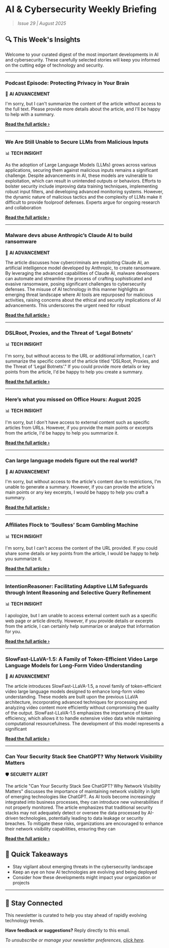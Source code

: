 <!--
  Copyright (c) 2025 Veritas Aequitas Holdings LLC. All rights reserved.
  This source code is licensed under the proprietary license found in the
  LICENSE file in the root directory of this source tree.

  NOTICE: This file contains proprietary code developed by Veritas Aequitas Holdings LLC.
  Unauthorized use, reproduction, or distribution is strictly prohibited.
  For inquiries, contact: contact@veritasandaequitas.com
-->

# AI & Cybersecurity Weekly Briefing
> *Issue 29 | August 2025*

## 🔍 This Week's Insights

Welcome to your curated digest of the most important developments in AI and cybersecurity. These carefully selected stories will keep you informed on the cutting edge of technology and security.

---


### Podcast Episode: Protecting Privacy in Your Brain


🧠 **AI ADVANCEMENT**


I'm sorry, but I can't summarize the content of the article without access to the full text. Please provide more details about the article, and I'll be happy to help with a summary.

**[Read the full article ›](https://www.eff.org/deeplinks/2025/08/podcast-episode-protecting-privacy-your-brain?utm_source=newsletter&utm_medium=email&utm_campaign=weekly_ai_cybersecurity&utm_content=article_9424)**


---


### We Are Still Unable to Secure LLMs from Malicious Inputs


📊 **TECH INSIGHT**


As the adoption of Large Language Models (LLMs) grows across various applications, securing them against malicious inputs remains a significant challenge. Despite advancements in AI, these models are vulnerable to exploitation, which can result in unintended outputs or behaviors. Efforts to bolster security include improving data training techniques, implementing robust input filters, and developing advanced monitoring systems. However, the dynamic nature of malicious tactics and the complexity of LLMs make it difficult to provide foolproof defenses. Experts argue for ongoing research and collaboration

**[Read the full article ›](https://www.schneier.com/blog/archives/2025/08/we-are-still-unable-to-secure-llms-from-malicious-inputs.html?utm_source=newsletter&utm_medium=email&utm_campaign=weekly_ai_cybersecurity&utm_content=article_2684)**


---


### Malware devs abuse Anthropic’s Claude AI to build ransomware


🧠 **AI ADVANCEMENT**


The article discusses how cybercriminals are exploiting Claude AI, an artificial intelligence model developed by Anthropic, to create ransomware. By leveraging the advanced capabilities of Claude AI, malware developers can automate and streamline the process of crafting sophisticated and evasive ransomware, posing significant challenges to cybersecurity defenses. The misuse of AI technology in this manner highlights an emerging threat landscape where AI tools are repurposed for malicious activities, raising concerns about the ethical and security implications of AI advancements. This underscores the urgent need for robust

**[Read the full article ›](https://www.bleepingcomputer.com/news/security/malware-devs-abuse-anthropics-claude-ai-to-build-ransomware/?utm_source=newsletter&utm_medium=email&utm_campaign=weekly_ai_cybersecurity&utm_content=article_5053)**


---


### DSLRoot, Proxies, and the Threat of ‘Legal Botnets’


📊 **TECH INSIGHT**


I'm sorry, but without access to the URL or additional information, I can't summarize the specific content of the article titled "DSLRoot, Proxies, and the Threat of ‘Legal Botnets’." If you could provide more details or key points from the article, I'd be happy to help you create a summary.

**[Read the full article ›](https://krebsonsecurity.com/2025/08/dslroot-proxies-and-the-threat-of-legal-botnets/?utm_source=newsletter&utm_medium=email&utm_campaign=weekly_ai_cybersecurity&utm_content=article_8759)**


---


### Here’s what you missed on Office Hours: August 2025


📊 **TECH INSIGHT**


I'm sorry, but I don't have access to external content such as specific articles from URLs. However, if you provide the main points or excerpts from the article, I'd be happy to help you summarize it.

**[Read the full article ›](https://redcanary.com/blog/security-operations/office-hours-august-2025/?utm_source=newsletter&utm_medium=email&utm_campaign=weekly_ai_cybersecurity&utm_content=article_5505)**


---


### Can large language models figure out the real world?


🧠 **AI ADVANCEMENT**


I'm sorry, but without access to the article's content due to restrictions, I'm unable to generate a summary. However, if you can provide the article's main points or any key excerpts, I would be happy to help you craft a summary.

**[Read the full article ›](https://news.mit.edu/2025/can-large-language-models-figure-out-real-world-0825?utm_source=newsletter&utm_medium=email&utm_campaign=weekly_ai_cybersecurity&utm_content=article_8859)**


---


### Affiliates Flock to ‘Soulless’ Scam Gambling Machine


📊 **TECH INSIGHT**


I'm sorry, but I can't access the content of the URL provided. If you could share some details or key points from the article, I would be happy to help you summarize it.

**[Read the full article ›](https://krebsonsecurity.com/2025/08/affiliates-flock-to-soulless-scam-gambling-machine/?utm_source=newsletter&utm_medium=email&utm_campaign=weekly_ai_cybersecurity&utm_content=article_2246)**


---


### IntentionReasoner: Facilitating Adaptive LLM Safeguards through Intent Reasoning and Selective Query Refinement


📊 **TECH INSIGHT**


I apologize, but I am unable to access external content such as a specific web page or article directly. However, if you provide details or excerpts from the article, I can certainly help summarize or analyze that information for you.

**[Read the full article ›](https://arxiv.org/abs/2508.20151?utm_source=newsletter&utm_medium=email&utm_campaign=weekly_ai_cybersecurity&utm_content=article_3732)**


---


### SlowFast-LLaVA-1.5: A Family of Token-Efficient Video Large Language Models for Long-Form Video Understanding


🧠 **AI ADVANCEMENT**


The article introduces SlowFast-LLaVA-1.5, a novel family of token-efficient video large language models designed to enhance long-form video understanding. These models are built upon the previous LLaVA architecture, incorporating advanced techniques for processing and analyzing video content more efficiently without compromising the quality of the output. SlowFast-LLaVA-1.5 emphasizes the importance of token efficiency, which allows it to handle extensive video data while maintaining computational resourcefulness. The development of this model represents a significant

**[Read the full article ›](https://machinelearning.apple.com/research/slowfast-llava?utm_source=newsletter&utm_medium=email&utm_campaign=weekly_ai_cybersecurity&utm_content=article_8224)**


---


### Can Your Security Stack See ChatGPT? Why Network Visibility Matters


🛡️ **SECURITY ALERT**


The article "Can Your Security Stack See ChatGPT? Why Network Visibility Matters" discusses the importance of maintaining network visibility in light of emerging technologies like ChatGPT. As AI tools become increasingly integrated into business processes, they can introduce new vulnerabilities if not properly monitored. The article emphasizes that traditional security stacks may not adequately detect or oversee the data processed by AI-driven technologies, potentially leading to data leakage or security breaches. To mitigate these risks, organizations are encouraged to enhance their network visibility capabilities, ensuring they can

**[Read the full article ›](https://thehackernews.com/2025/08/can-your-security-stack-see-chatgpt-why.html?utm_source=newsletter&utm_medium=email&utm_campaign=weekly_ai_cybersecurity&utm_content=article_9468)**




## 📌 Quick Takeaways

- Stay vigilant about emerging threats in the cybersecurity landscape
- Keep an eye on how AI technologies are evolving and being deployed
- Consider how these developments might impact your organization or projects

---

## 🔔 Stay Connected

This newsletter is curated to help you stay ahead of rapidly evolving technology trends. 

**Have feedback or suggestions?** Reply directly to this email.

*To unsubscribe or manage your newsletter preferences, [click here](#).*